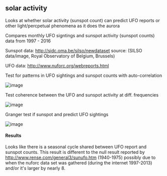 ## solar activity
Looks at whether solar activity (sunspot count) can predict UFO reports or other light/percpetual phenomena as it does the aurora

Compares monthly UFO signtings and sunspot activity (sunspot counts) data from 1997 - 2016 

Sunspot data: http://sidc.oma.be/silso/newdataset source: (SILSO data/image, Royal Observatory of Belgium, Brussels)

UFO data: http://www.nuforc.org/webreports.html 

Test for patterns in UFO sightings and sunspot counts with auto-correlation

![image](https://raw.githubusercontent.com/amandalouparker/solaractivity/master/imgs/UFOsunspots_1997-2016.png "UFO and sunspots 1997-2016")

Test coherence between the UFO and sunspot activity at diff. frequencies

![image](https://raw.githubusercontent.com/amandalouparker/solaractivity/master/imgs/UFOsunspots_freqCoherence.png "UFO and sunspots signal coherence")

Granger test if sunspot and predict UFO sightings

![image](https://raw.githubusercontent.com/amandalouparker/solaractivity/master/imgs/UFOsunspots_granger_pvals.png "UFO and sunspots granger p values")

#### Results
Looks like there is a seasonal cycle shared between UFO report and sunspot counts. 
This result is different to the null result reported by http://www.rense.com/general3/sunufo.htm (1940-1975) possibly due to when the nuforc data set was gathered (during the internet 1997-2013) and/or it's larger by nearly 8. 
